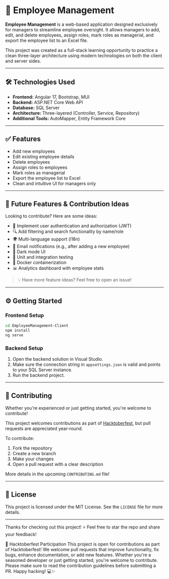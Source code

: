 # 💼 Employee Management

**Employee Management** is a web-based application designed exclusively for managers to streamline employee oversight. It allows managers to add, edit, and delete employees, assign roles, mark roles as managerial, and export the employee list to an Excel file.

This project was created as a full-stack learning opportunity to practice a clean three-layer architecture using modern technologies on both the client and server sides.

---

## 🛠 Technologies Used

- **Frontend:** Angular 17, Bootstrap, MUI  
- **Backend:** ASP.NET Core Web API  
- **Database:** SQL Server  
- **Architecture:** Three-layered (Controller, Service, Repository)  
- **Additional Tools:** AutoMapper, Entity Framework Core

---

## ✅ Features

- Add new employees
- Edit existing employee details
- Delete employees
- Assign roles to employees
- Mark roles as managerial
- Export the employee list to Excel
- Clean and intuitive UI for managers only

---

## 🚀 Future Features & Contribution Ideas

Looking to contribute? Here are some ideas:

- 🔐 Implement user authentication and authorization (JWT)
- 🔍 Add filtering and search functionality by name/role
- 🌍 Multi-language support (i18n)
- 📧 Email notifications (e.g., after adding a new employee)
- 🌙 Dark mode UI
- 🧪 Unit and integration testing
- 🐳 Docker containerization
- 📊 Analytics dashboard with employee stats

> 💡 Have more feature ideas? Feel free to open an issue!

---

## ⚙️ Getting Started

### Frontend Setup
```bash
cd EmployeeManagement-Client
npm install
ng serve
```

### Backend Setup
1. Open the backend solution in Visual Studio.
2. Make sure the connection string in `appsettings.json` is valid and points to your SQL Server instance.
3. Run the backend project.

---

## 🤝 Contributing

Whether you're experienced or just getting started, you're welcome to contribute!

This project welcomes contributions as part of [Hacktoberfest](https://hacktoberfest.com), but pull requests are appreciated year-round.

To contribute:
1. Fork the repository
2. Create a new branch
3. Make your changes
4. Open a pull request with a clear description

More details in the upcoming `CONTRIBUTING.md` file!

---

## 📄 License

This project is licensed under the MIT License. See the `LICENSE` file for more details.

---

Thanks for checking out this project! ⭐ Feel free to star the repo and share your feedback!


🎃 Hacktoberfest Participation
This project is open for contributions as part of Hacktoberfest!
We welcome pull requests that improve functionality, fix bugs, enhance documentation, or add new features.
Whether you're a seasoned developer or just getting started, you're welcome to contribute.
Please make sure to read the contribution guidelines before submitting a PR.
Happy hacking! 💻✨
